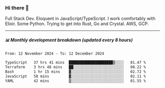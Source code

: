 ### Hi there 👋

Full Stack Dev. Eloquent in JavaScript/TypeScript. I work comfortably with Elixir. Some Python. Trying to get into Rust, Go and Crystal. AWS, GCP.

***

##### 📊 Monthly development breakdown (updated every 8 hours)

<!--START_SECTION:waka-->

```txt
From: 12 November 2024 - To: 12 December 2024

TypeScript   37 hrs 41 mins  ████████████████████▒░░░░   81.47 %
Terraform    3 hrs 48 mins   ██░░░░░░░░░░░░░░░░░░░░░░░   08.22 %
Bash         1 hr 15 mins    ▓░░░░░░░░░░░░░░░░░░░░░░░░   02.72 %
JavaScript   58 mins         ▓░░░░░░░░░░░░░░░░░░░░░░░░   02.11 %
YAML         42 mins         ▒░░░░░░░░░░░░░░░░░░░░░░░░   01.55 %
```

<!--END_SECTION:waka-->
